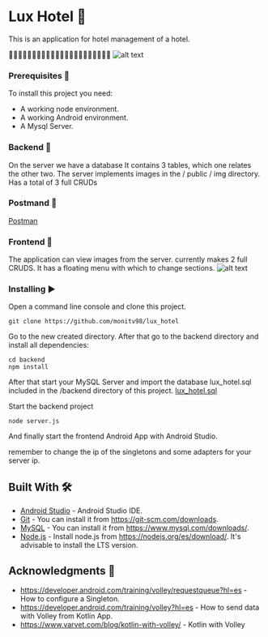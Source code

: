 # Lux Hotel 🏨

This is an application for hotel management of a hotel.

🏨🏨🏨🏨🏨🏨🏨🏨🏨🏨🏨🏨🏨🏨🏨🏨🏨🏨🏨🏨🏨🏨
![alt text](https://github.com/monitv98/lux_hotel/blob/master/captura.png)

### Prerequisites 📌

To install this project you need:
* A working node environment.
* A working Android environment.
* A Mysql Server.

### Backend 🔁
On the server we have a database
It contains 3 tables, which one relates the other two.
The server implements images in the / public / img directory.
Has a total of 3 full CRUDs

### Postmand 📄
[Postman](https://documenter.getpostman.com/view/12915900/TVYAgLa4)

### Frontend 📱
The application can view images from the server. currently makes 2 full CRUDS. It has a floating menu with which to change sections.
![alt text](https://github.com/monitv98/lux_hotel/blob/master/capturaMenu.png)

### Installing ▶️

Open a command line console and clone this project.

```
git clone https://github.com/monitv98/lux_hotel
```

Go to the new created directory. After that go to the backend directory and install all dependencies:

```
cd backend
npm install
```

After that start your MySQL Server and import the database lux_hotel.sql included in the /backend directory of this project.
[lux_hotel.sql](https://github.com/monitv98/lux_hotel/blob/master/backend/lux_hotel.sql)

Start the backend project

```
node server.js
```

And finally start the frontend Android App with Android Studio.

remember to change the ip of the singletons and some adapters for your server ip.

## Built With 🛠️

* [Android Studio](https://developer.android.com/studio?hl=es) - Android Studio IDE.
* [Git](https://git-scm.com) - You can install it from https://git-scm.com/downloads.
* [MySQL](https://www.mysql.com) - You can install it from https://www.mysql.com/downloads/.
* [Node.js](https://nodejs.org) - Install node.js from https://nodejs.org/es/download/. It's advisable to install the LTS version.

## Acknowledgments 👏

* https://developer.android.com/training/volley/requestqueue?hl=es - How to configure a Singleton.
* https://developer.android.com/training/volley?hl=es - How to send data with Volley from Kotlin App.
* https://www.varvet.com/blog/kotlin-with-volley/ - Kotlin with Volley
